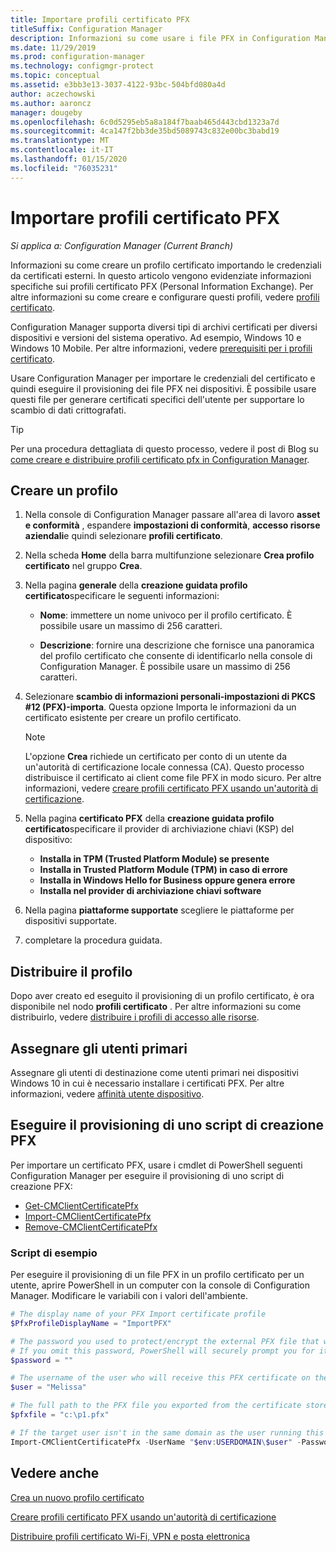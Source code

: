 ```yaml
---
title: Importare profili certificato PFX
titleSuffix: Configuration Manager
description: Informazioni su come usare i file PFX in Configuration Manager per generare certificati specifici dell'utente che supportano lo scambio di dati crittografati.
ms.date: 11/29/2019
ms.prod: configuration-manager
ms.technology: configmgr-protect
ms.topic: conceptual
ms.assetid: e3bb3e13-3037-4122-93bc-504bfd080a4d
author: aczechowski
ms.author: aaroncz
manager: dougeby
ms.openlocfilehash: 6c0d5295eb5a8a184f7baab465d443cbd1323a7d
ms.sourcegitcommit: 4ca147f2bb3de35bd5089743c832e00bc3babd19
ms.translationtype: MT
ms.contentlocale: it-IT
ms.lasthandoff: 01/15/2020
ms.locfileid: "76035231"
---
```

# <a name="import-pfx-certificate-profiles"></a>Importare profili certificato PFX

*Si applica a: Configuration Manager (Current Branch)*

Informazioni su come creare un profilo certificato importando le credenziali da certificati esterni. In questo articolo vengono evidenziate informazioni specifiche sui profili certificato PFX (Personal Information Exchange). Per altre informazioni su come creare e configurare questi profili, vedere [profili certificato](/configmgr/protect/deploy-use/introduction-to-certificate-profiles).

Configuration Manager supporta diversi tipi di archivi certificati per diversi dispositivi e versioni del sistema operativo. Ad esempio, Windows 10 e Windows 10 Mobile. Per altre informazioni, vedere [prerequisiti per i profili certificato](/configmgr/protect/plan-design/prerequisites-for-certificate-profiles).

Usare Configuration Manager per importare le credenziali del certificato e quindi eseguire il provisioning dei file PFX nei dispositivi. È possibile usare questi file per generare certificati specifici dell'utente per supportare lo scambio di dati crittografati.

> [!TIP]  
> Per una procedura dettagliata di questo processo, vedere il post di Blog su [come creare e distribuire profili certificato pfx in Configuration Manager](https://blogs.technet.microsoft.com/karanrustagi/2015/09/01/how-to-create-and-deploy-pfx-certificate-profiles-in-configuration-manager/).  

## <a name="create-a-profile"></a>Creare un profilo

1. Nella console di Configuration Manager passare all'area di lavoro **asset e conformità** , espandere **impostazioni di conformità**, **accesso risorse aziendali**e quindi selezionare **profili certificato**.

1. Nella scheda **Home** della barra multifunzione selezionare **Crea profilo certificato** nel gruppo **Crea**.

1. Nella pagina **generale** della **creazione guidata profilo certificato**specificare le seguenti informazioni:  

    - **Nome**: immettere un nome univoco per il profilo certificato. È possibile usare un massimo di 256 caratteri.  

    - **Descrizione**: fornire una descrizione che fornisce una panoramica del profilo certificato che consente di identificarlo nella console di Configuration Manager. È possibile usare un massimo di 256 caratteri.  

1. Selezionare **scambio di informazioni personali-impostazioni di PKCS #12 (PFX)-importa**. Questa opzione Importa le informazioni da un certificato esistente per creare un profilo certificato.

    > [!NOTE]
    > L'opzione **Crea** richiede un certificato per conto di un utente da un'autorità di certificazione locale connessa (CA). Questo processo distribuisce il certificato ai client come file PFX in modo sicuro. Per altre informazioni, vedere [creare profili certificato PFX usando un'autorità di certificazione](/configmgr/mdm/deploy-use/create-pfx-certificate-profiles).

1. Nella pagina **certificato PFX** della **creazione guidata profilo certificato**specificare il provider di archiviazione chiavi (KSP) del dispositivo:

    - **Installa in TPM (Trusted Platform Module) se presente**  
    - **Installa in Trusted Platform Module (TPM) in caso di errore**
    - **Installa in Windows Hello for Business oppure genera errore**
    - **Installa nel provider di archiviazione chiavi software**

1. Nella pagina **piattaforme supportate** scegliere le piattaforme per dispositivi supportate.

1. completare la procedura guidata.

## <a name="deploy-the-profile"></a>Distribuire il profilo

Dopo aver creato ed eseguito il provisioning di un profilo certificato, è ora disponibile nel nodo **profili certificato** . Per altre informazioni su come distribuirlo, vedere [distribuire i profili di accesso alle risorse](/configmgr/protect/deploy-use/deploy-wifi-vpn-email-cert-profiles).

## <a name="assign-primary-users"></a>Assegnare gli utenti primari

Assegnare gli utenti di destinazione come utenti primari nei dispositivi Windows 10 in cui è necessario installare i certificati PFX. Per altre informazioni, vedere [affinità utente dispositivo](/configmgr/apps/deploy-use/link-users-and-devices-with-user-device-affinity).

## <a name="provision-a-create-pfx-script"></a>Eseguire il provisioning di uno script di creazione PFX

Per importare un certificato PFX, usare i cmdlet di PowerShell seguenti Configuration Manager per eseguire il provisioning di uno script di creazione PFX:

- [Get-CMClientCertificatePfx](https://docs.microsoft.com/powershell/module/configurationmanager/get-cmclientcertificatepfx?view=sccm-ps)
- [Import-CMClientCertificatePfx](https://docs.microsoft.com/powershell/module/configurationmanager/import-cmclientcertificatepfx?view=sccm-ps)
- [Remove-CMClientCertificatePfx](https://docs.microsoft.com/powershell/module/configurationmanager/remove-cmclientcertificatepfx?view=sccm-ps)

### <a name="example-script"></a>Script di esempio

Per eseguire il provisioning di un file PFX in un profilo certificato per un utente, aprire PowerShell in un computer con la console di Configuration Manager. Modificare le variabili con i valori dell'ambiente.

``` PowerShell
# The display name of your PFX Import certificate profile
$PfxProfileDisplayName = "ImportPFX"

# The password you used to protect/encrypt the external PFX file that was created/exported from your certificate storage provider
# If you omit this password, PowerShell will securely prompt you for it. You can specify it as a parameter for process automation.
$password = ""

# The username of the user who will receive this PFX certificate on their device
$user = "Melissa"

# The full path to the PFX file you exported from the certificate store
$pfxfile = "c:\p1.pfx"

# If the target user isn't in the same domain as the user running this script, specify a different domain
Import-CMClientCertificatePfx -UserName "$env:USERDOMAIN\$user" -Password (ConvertTo-SecureString -String $password -AsPlainText -Force) -CertificateProfilePfx (Get-CMCertificateProfilePfx -Fast -Name $PfxProfileDisplayName) -Path $pfxfile
```

## <a name="see-also"></a>Vedere anche

[Crea un nuovo profilo certificato](/configmgr/protect/deploy-use/create-certificate-profiles)

[Creare profili certificato PFX usando un'autorità di certificazione](/configmgr/mdm/deploy-use/create-pfx-certificate-profiles)

[Distribuire profili certificato Wi-Fi, VPN e posta elettronica](/configmgr/protect/deploy-use/deploy-wifi-vpn-email-cert-profiles)
